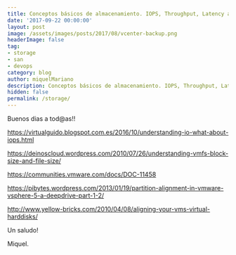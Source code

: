 ```yaml
---
title: Conceptos básicos de almacenamiento. IOPS, Throughput, Latency and I/O Size
date: '2017-09-22 00:00:00'
layout: post
image: /assets/images/posts/2017/08/vcenter-backup.png
headerImage: false
tag:
- storage
- san
- devops
category: blog
author: miquelMariano
description: Conceptos básicos de almacenamiento. IOPS, Throughput, Latency and I/O Size
hidden: false
permalink: /storage/
---
```


Buenos dias a tod@as!!

https://virtualguido.blogspot.com.es/2016/10/understanding-io-what-about-iops.html

https://deinoscloud.wordpress.com/2010/07/26/understanding-vmfs-block-size-and-file-size/

https://communities.vmware.com/docs/DOC-11458

https://pibytes.wordpress.com/2013/01/19/partition-alignment-in-vmware-vsphere-5-a-deepdrive-part-1-2/

http://www.yellow-bricks.com/2010/04/08/aligning-your-vms-virtual-harddisks/

Un saludo!

Miquel.


